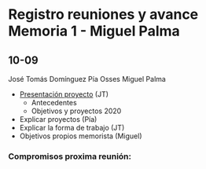 # Registro reuniones y avance Memoria 1 - Miguel Palma

## 10-09 

José Tomás Domínguez 
Pía Osses 
Miguel Palma

- [Presentación proyecto]("Bibliografia/Reunion1.pdf") (JT)
    - Antecedentes 
    - Objetivos y proyectos 2020
- Explicar proyectos (Pía)
- Explicar la forma de trabajo (JT)
- Objetivos propios memorista (Miguel)

### Compromisos proxima reunión: 
